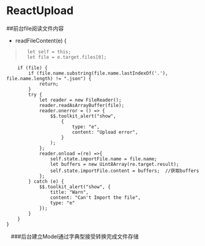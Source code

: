 # ReactUpload
##前台file阅读文件内容
 
* readFileContent(e) {
>       let self = this;
>       let file = e.target.files[0];
        if (file) {
            if (file.name.substring(file.name.lastIndexOf('.'), file.name.length) != ".json") {
                return;
            }
            try {
                let reader = new FileReader();
                reader.readAsArrayBuffer(file);
                reader.onerror = () => {
                    $$.toolkit_alert("show",
                        {
                            type: "e",
                            content: "Upload error",
                        }
                    );
                };
                reader.onload =(re) =>{
                    self.state.importFile.name = file.name;
                    let buffers = new Uint8Array(re.target.result);
                    self.state.importFile.content = buffers;  //获取buffers
                };
            } catch (e) {
                $$.toolkit_alert("show", {
                    title: "Warn",
                    content: "Can't Import the file",
                    type: "e"
                });
            }
        }
    }
    ###后台建立Model通过字典型接受转换完成文件存储
